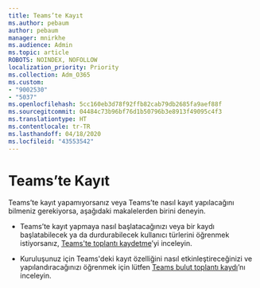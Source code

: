 ```yaml
---
title: Teams’te Kayıt
ms.author: pebaum
author: pebaum
manager: mnirkhe
ms.audience: Admin
ms.topic: article
ROBOTS: NOINDEX, NOFOLLOW
localization_priority: Priority
ms.collection: Adm_O365
ms.custom:
- "9002530"
- "5037"
ms.openlocfilehash: 5cc160eb3d78f92ffb82cab79db2685fa9aef88f
ms.sourcegitcommit: 04484c73b96bf76d1b50796b3e8913f49095c4f3
ms.translationtype: HT
ms.contentlocale: tr-TR
ms.lasthandoff: 04/18/2020
ms.locfileid: "43553542"
---
```

# <a name="recording-in-teams"></a>Teams’te Kayıt

Teams’te kayıt yapamıyorsanız veya Teams’te nasıl kayıt yapılacağını bilmeniz gerekiyorsa, aşağıdaki makalelerden birini deneyin.

- Teams’te kayıt yapmaya nasıl başlatacağınızı veya bir kaydı başlatabilecek ya da durdurabilecek kullanıcı türlerini öğrenmek istiyorsanız, [Teams'te toplantı kaydetme](https://support.office.com/client/34dfbe7f-b07d-4a27-b4c6-de62f1348c24)’yi inceleyin.

- Kuruluşunuz için Teams'deki kayıt özelliğini nasıl etkinleştireceğinizi ve yapılandıracağınızı öğrenmek için lütfen [Teams bulut toplantı kaydı](https://docs.microsoft.com/microsoftteams/cloud-recording)’nı inceleyin.
